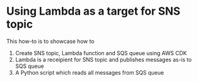 # Using Lambda as a target for SNS topic

This how-to is to showcase how to
1. Create SNS topic, Lambda function and SQS queue using AWS CDK
2. Lambda is a receipient for SNS topic and publishes messages as-is to SQS queue
3. A Python script which reads all messages from SQS queue